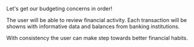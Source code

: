 Let's get our budgeting concerns in order!

The user will be able to review financial activity.
Each transaction will be showns with informative data and balances from banking institutions.

With consistency the user can make step towards better financial habits. 




